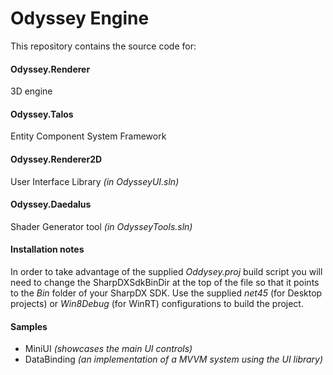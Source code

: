 # Odyssey Engine
This repository contains the source code for:

#### Odyssey.Renderer
3D engine
#### Odyssey.Talos
Entity Component System Framework
#### Odyssey.Renderer2D
User Interface Library _(in OdysseyUI.sln)_
#### Odyssey.Daedalus
Shader Generator tool _(in OdysseyTools.sln)_

#### Installation notes
In order to take advantage of the supplied _Oddysey.proj_ build script you will need to change the SharpDXSdkBinDir at the top of the file so that it points to the _Bin_ folder of your SharpDX SDK. Use the supplied _net45_ (for Desktop projects) or _Win8Debug_ (for WinRT) configurations to build the project.
#### Samples
* MiniUI _(showcases the main UI controls)_
* DataBinding _(an implementation of a MVVM system using the UI library)_




